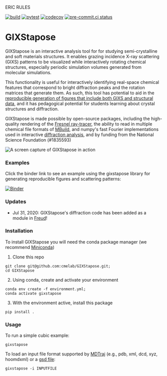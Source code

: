 ERIC RULES


[![build](https://github.com/cmelab/GIXStapose/actions/workflows/build.yml/badge.svg)](https://github.com/cmelab/GIXStapose/actions/workflows/build.yml)
[![pytest](https://github.com/cmelab/GIXStapose/actions/workflows/pytest.yml/badge.svg)](https://github.com/cmelab/GIXStapose/actions/workflows/pytest.yml)
[![codecov](https://codecov.io/gh/cmelab/GIXStapose/branch/master/graph/badge.svg)](https://codecov.io/gh/cmelab/GIXStapose)
[![pre-commit.ci status](https://results.pre-commit.ci/badge/github/cmelab/GIXStapose/master.svg)](https://results.pre-commit.ci/latest/github/cmelab/GIXStapose/master)


# GIXStapose
GIXStapose is an interactive analysis tool for for studying semi-crystalline and soft materials structures. It enables grazing incidence X-ray scattering (GIXS) patterns to be visualized while interactively rotating chemical structures, especially periodic simulation volumes generated from molecular simulations.

This functionality is useful for interactively identifying  real-space chemical features that correspond to bright diffraction peaks and the rotation matrices that generate them.
As such, this tool has potential to aid in the [reproducible generation of figures that include both GIXS and structural data](http://dx.doi.org/10.1080/08927022.2017.1296958), and it has pedagogical potential for students learning about crystal structures and diffraction.

GIXStapose is made possible by open-source packages, including the high-quality rendering of the [Fresnel ray-tracer](https://fresnel.readthedocs.io/en/stable/), the ability to read in multiple chemical file formats of [MBuild](https://mosdef.org/mbuild/index.html), and numpy's fast Fourier implementations used in interactive [diffraction analysis](https://bitbucket.org/cmelab/cme_utils/src/master/cme_utils/analyze/diffractometer.py), and by funding from the National Science Foundation (#1835593)

![A screen capture of GIXStapose in action](gixstapose/data/screenshot.gif)

### Examples

Click the binder link to see an example using the gixstapose library for generating reproducible figures and scattering patterns:

[![Binder](https://mybinder.org/badge_logo.svg)](https://mybinder.org/v2/gh/cmelab/gixstapose/master?urlpath=tree/examples/Figure_Example.ipynb)

### Updates
- Jul 31, 2020: GIXStapose's diffraction code has been added as a module in [Freud](https://freud.readthedocs.io/en/v2.4.1/modules/diffraction.html)!

### Installation
To install GIXStapose you will need the conda package manager (we recommend [Miniconda](https://docs.conda.io/en/latest/miniconda.html))
1. Clone this repo
```
git clone git@github.com:cmelab/GIXStapose.git;
cd GIXStapose
```
2. Using conda, create and activate your environment
```
conda env create -f environment.yml;
conda activate gixstapose
```
3. With the environment active, install this package
```
pip install .
```

### Usage
To run a simple cubic example:
```
gixstapose
```
To load an input file format supported by [MDTraj](http://mdtraj.org/1.8.0/load_functions.html) (e.g., pdb, xml, dcd, xyz, hoomdxml) or a [gsd file](https://gsd.readthedocs.io/en/stable/):
```
gixstapose -i INPUTFILE
```
